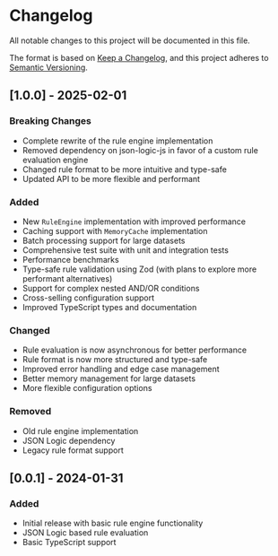 # Changelog

All notable changes to this project will be documented in this file.

The format is based on [Keep a Changelog](https://keepachangelog.com/en/1.0.0/),
and this project adheres to [Semantic Versioning](https://semver.org/spec/v2.0.0.html).

## [1.0.0] - 2025-02-01

### Breaking Changes

- Complete rewrite of the rule engine implementation
- Removed dependency on json-logic-js in favor of a custom rule evaluation engine
- Changed rule format to be more intuitive and type-safe
- Updated API to be more flexible and performant

### Added

- New `RuleEngine` implementation with improved performance
- Caching support with `MemoryCache` implementation
- Batch processing support for large datasets
- Comprehensive test suite with unit and integration tests
- Performance benchmarks
- Type-safe rule validation using Zod (with plans to explore more performant alternatives)
- Support for complex nested AND/OR conditions
- Cross-selling configuration support
- Improved TypeScript types and documentation

### Changed

- Rule evaluation is now asynchronous for better performance
- Rule format is now more structured and type-safe
- Improved error handling and edge case management
- Better memory management for large datasets
- More flexible configuration options

### Removed

- Old rule engine implementation
- JSON Logic dependency
- Legacy rule format support

## [0.0.1] - 2024-01-31

### Added

- Initial release with basic rule engine functionality
- JSON Logic based rule evaluation
- Basic TypeScript support
